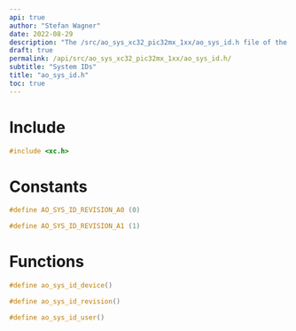 ```yaml
---
api: true
author: "Stefan Wagner"
date: 2022-08-29
description: "The /src/ao_sys_xc32_pic32mx_1xx/ao_sys_id.h file of the ao real-time operating system."
draft: true
permalink: /api/src/ao_sys_xc32_pic32mx_1xx/ao_sys_id.h/
subtitle: "System IDs"
title: "ao_sys_id.h"
toc: true
---
```


# Include

```c
#include <xc.h>
```

# Constants

```c
#define AO_SYS_ID_REVISION_A0 (0)
```

```c
#define AO_SYS_ID_REVISION_A1 (1)
```

# Functions

```c
#define ao_sys_id_device()
```

```c
#define ao_sys_id_revision()
```

```c
#define ao_sys_id_user()
```
